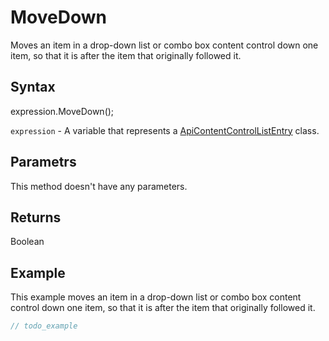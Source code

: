 # MoveDown

Moves an item in a drop-down list or combo box content control down one item, so that it is after the item that originally followed it.

## Syntax

expression.MoveDown();

`expression` - A variable that represents a [ApiContentControlListEntry](../ApiContentControlListEntry.md) class.

## Parametrs

This method doesn't have any parameters.

## Returns

Boolean

## Example

This example moves an item in a drop-down list or combo box content control down one item, so that it is after the item that originally followed it.

```javascript
// todo_example
```
